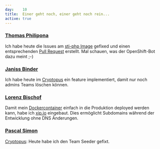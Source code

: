 ```yaml
---
day: 	10
title:	Einer geht noch, einer geht noch rein...
active: true
---
```



### [Thomas Philipona](https://github.com/phil-pona)
Ich habe heute die Issues am [sti-php Image](https://github.com/phil-pona/sti-php) gefixed und einen entsprechenden [Pull Request](https://github.com/openshift/sti-php/pull/75) erstellt. Mal schauen, was der OpenShift-Bot dazu meint ;-)


### [Janiss Binder](https://github.com/janissbinder)
Ich habe heute im [Cryptopus](https://github.com/puzzle/cryptopus) ein feature implementiert, damit nur noch admins Teams löschen können.

### [Lorenz Bischof](https://github.com/lbischof)
Damit mein [Dockercontainer](https://github.com/lbischof/respondcms-docker) einfach in die Produktion deployed werden kann, habe ich [xip.io](http://xip.io) eingebaut. Dies ermöglicht Subdomains während der Entwicklung ohne DNS Änderungen.

### [Pascal Simon](https://github.com/psunix)
[Cryptopus](https://github.com/puzzle/cryptopus): Heute habe ich den Team Seeder gefixt.
